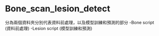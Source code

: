 # Bone_scan_lesion_detect

分為兩個資料夾分別代表資料前處理，以及模型訓練和預測的部分
-Bone script (資料前處理)
-Lesion script (模型訓練和預測)
